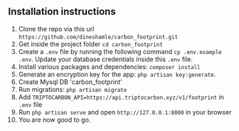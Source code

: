 ## Installation instructions
1. Clone the repo via this url `https://github.com/dineshamle/carbon_footprint.git`
2. Get inside the project folder `cd carbon_footprint`
3. Create a `.env` file by running the following command `cp .env.example .env`. Update your database credentials inside this `.env` file.
4. Install various packages and dependencies: `composer install`
5. Generate an encryption key for the app: `php artisan key:generate`.
6. Create Mysql DB 'carbon_footprint'
7. Run migrations: `php artisan migrate`
8. Add `TRIPTOCARBON_API=https://api.triptocarbon.xyz/v1/footprint` in `.env` file
9. Run `php artisan serve` and open `http://127.0.0.1:8000` in your browser
10. You are now good to go.